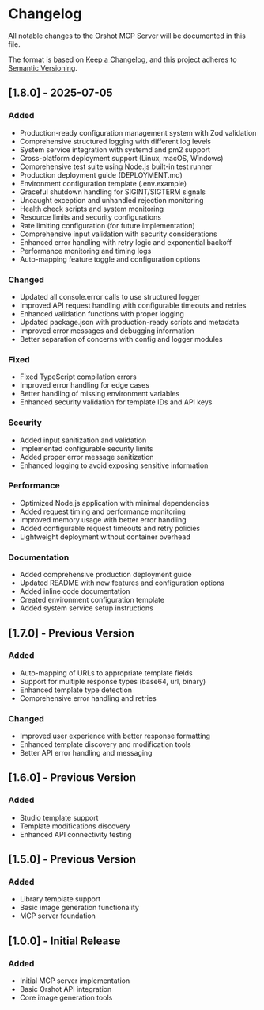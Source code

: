 # Changelog

All notable changes to the Orshot MCP Server will be documented in this file.

The format is based on [Keep a Changelog](https://keepachangelog.com/en/1.0.0/),
and this project adheres to [Semantic Versioning](https://semver.org/spec/v2.0.0.html).

## [1.8.0] - 2025-07-05

### Added

- Production-ready configuration management system with Zod validation
- Comprehensive structured logging with different log levels
- System service integration with systemd and pm2 support
- Cross-platform deployment support (Linux, macOS, Windows)
- Comprehensive test suite using Node.js built-in test runner
- Production deployment guide (DEPLOYMENT.md)
- Environment configuration template (.env.example)
- Graceful shutdown handling for SIGINT/SIGTERM signals
- Uncaught exception and unhandled rejection monitoring
- Health check scripts and system monitoring
- Resource limits and security configurations
- Rate limiting configuration (for future implementation)
- Comprehensive input validation with security considerations
- Enhanced error handling with retry logic and exponential backoff
- Performance monitoring and timing logs
- Auto-mapping feature toggle and configuration options

### Changed

- Updated all console.error calls to use structured logger
- Improved API request handling with configurable timeouts and retries
- Enhanced validation functions with proper logging
- Updated package.json with production-ready scripts and metadata
- Improved error messages and debugging information
- Better separation of concerns with config and logger modules

### Fixed

- Fixed TypeScript compilation errors
- Improved error handling for edge cases
- Better handling of missing environment variables
- Enhanced security validation for template IDs and API keys

### Security

- Added input sanitization and validation
- Implemented configurable security limits
- Added proper error message sanitization
- Enhanced logging to avoid exposing sensitive information

### Performance

- Optimized Node.js application with minimal dependencies
- Added request timing and performance monitoring
- Improved memory usage with better error handling
- Added configurable request timeouts and retry policies
- Lightweight deployment without container overhead

### Documentation

- Added comprehensive production deployment guide
- Updated README with new features and configuration options
- Added inline code documentation
- Created environment configuration template
- Added system service setup instructions

## [1.7.0] - Previous Version

### Added

- Auto-mapping of URLs to appropriate template fields
- Support for multiple response types (base64, url, binary)
- Enhanced template type detection
- Comprehensive error handling and retries

### Changed

- Improved user experience with better response formatting
- Enhanced template discovery and modification tools
- Better API error handling and messaging

## [1.6.0] - Previous Version

### Added

- Studio template support
- Template modifications discovery
- Enhanced API connectivity testing

## [1.5.0] - Previous Version

### Added

- Library template support
- Basic image generation functionality
- MCP server foundation

## [1.0.0] - Initial Release

### Added

- Initial MCP server implementation
- Basic Orshot API integration
- Core image generation tools

